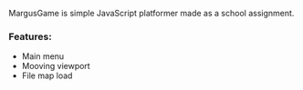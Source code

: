 MargusGame is simple JavaScript platformer made as a school assignment.

### Features:
- Main menu
- Mooving viewport
- File map load
